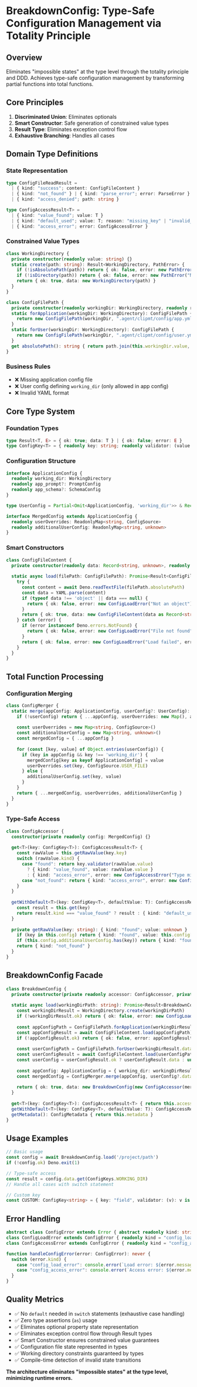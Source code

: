 # BreakdownConfig: Type-Safe Configuration Management via Totality Principle

## Overview
Eliminates "impossible states" at the type level through the totality principle and DDD. Achieves type-safe configuration management by transforming partial functions into total functions.

## Core Principles
1. **Discriminated Union**: Eliminates optionals
2. **Smart Constructor**: Safe generation of constrained value types  
3. **Result Type**: Eliminates exception control flow
4. **Exhaustive Branching**: Handles all cases

## Domain Type Definitions

### State Representation
```typescript
type ConfigFileReadResult = 
  | { kind: "success"; content: ConfigFileContent }
  | { kind: "not_found" } | { kind: "parse_error"; error: ParseError }
  | { kind: "access_denied"; path: string }

type ConfigAccessResult<T> =
  | { kind: "value_found"; value: T }
  | { kind: "default_used"; value: T; reason: "missing_key" | "invalid_type" }
  | { kind: "access_error"; error: ConfigAccessError }
```

### Constrained Value Types
```typescript
class WorkingDirectory {
  private constructor(readonly value: string) {}
  static create(path: string): Result<WorkingDirectory, PathError> {
    if (!isAbsolutePath(path)) return { ok: false, error: new PathError("Absolute path required") }
    if (!isDirectory(path)) return { ok: false, error: new PathError("Not a directory") }
    return { ok: true, data: new WorkingDirectory(path) }
  }
}

class ConfigFilePath {
  private constructor(readonly workingDir: WorkingDirectory, readonly relativePath: string) {}
  static forApplication(workingDir: WorkingDirectory): ConfigFilePath {
    return new ConfigFilePath(workingDir, ".agent/clipmt/config/app.yml")
  }
  static forUser(workingDir: WorkingDirectory): ConfigFilePath {
    return new ConfigFilePath(workingDir, ".agent/clipmt/config/user.yml")
  }
  get absolutePath(): string { return path.join(this.workingDir.value, this.relativePath) }
}
```

### Business Rules
- ❌ Missing application config file
- ❌ User config defining `working_dir` (only allowed in app config)
- ❌ Invalid YAML format

## Core Type System

### Foundation Types
```typescript
type Result<T, E> = { ok: true; data: T } | { ok: false; error: E }
type ConfigKey<T> = { readonly key: string; readonly validator: (value: unknown) => value is T }
```

### Configuration Structure
```typescript
interface ApplicationConfig {
  readonly working_dir: WorkingDirectory
  readonly app_prompt?: PromptConfig
  readonly app_schema?: SchemaConfig
}

type UserConfig = Partial<Omit<ApplicationConfig, 'working_dir'>> & Record<string, unknown>

interface MergedConfig extends ApplicationConfig {
  readonly userOverrides: ReadonlyMap<string, ConfigSource>
  readonly additionalUserConfig: ReadonlyMap<string, unknown>
}
```

### Smart Constructors
```typescript
class ConfigFileContent {
  private constructor(readonly data: Record<string, unknown>, readonly filePath: ConfigFilePath, readonly loadedAt: Date) {}
  
  static async load(filePath: ConfigFilePath): Promise<Result<ConfigFileContent, ConfigLoadError>> {
    try {
      const content = await Deno.readTextFile(filePath.absolutePath)
      const data = YAML.parse(content)
      if (typeof data !== 'object' || data === null) {
        return { ok: false, error: new ConfigLoadError("Not an object") }
      }
      return { ok: true, data: new ConfigFileContent(data as Record<string, unknown>, filePath, new Date()) }
    } catch (error) {
      if (error instanceof Deno.errors.NotFound) {
        return { ok: false, error: new ConfigLoadError("File not found", filePath.absolutePath) }
      }
      return { ok: false, error: new ConfigLoadError("Load failed", error) }
    }
  }
}
```

## Total Function Processing

### Configuration Merging
```typescript
class ConfigMerger {
  static merge(appConfig: ApplicationConfig, userConfig?: UserConfig): MergedConfig {
    if (!userConfig) return { ...appConfig, userOverrides: new Map(), additionalUserConfig: new Map() }
    
    const userOverrides = new Map<string, ConfigSource>()
    const additionalUserConfig = new Map<string, unknown>()
    const mergedConfig = { ...appConfig }
    
    for (const [key, value] of Object.entries(userConfig)) {
      if (key in appConfig && key !== 'working_dir') {
        mergedConfig[key as keyof ApplicationConfig] = value
        userOverrides.set(key, ConfigSource.USER_FILE)
      } else {
        additionalUserConfig.set(key, value)
      }
    }
    return { ...mergedConfig, userOverrides, additionalUserConfig }
  }
}
```

### Type-Safe Access
```typescript
class ConfigAccessor {
  constructor(private readonly config: MergedConfig) {}
  
  get<T>(key: ConfigKey<T>): ConfigAccessResult<T> {
    const rawValue = this.getRawValue(key.key)
    switch (rawValue.kind) {
      case "found": return key.validator(rawValue.value) 
        ? { kind: "value_found", value: rawValue.value }
        : { kind: "access_error", error: new ConfigAccessError("Type mismatch", key.key, rawValue.value) }
      case "not_found": return { kind: "access_error", error: new ConfigAccessError("Key not found", key.key) }
    }
  }
  
  getWithDefault<T>(key: ConfigKey<T>, defaultValue: T): ConfigAccessResult<T> {
    const result = this.get(key)
    return result.kind === "value_found" ? result : { kind: "default_used", value: defaultValue, reason: "missing_key" }
  }
  
  private getRawValue(key: string): { kind: "found"; value: unknown } | { kind: "not_found" } {
    if (key in this.config) return { kind: "found", value: this.config[key as keyof MergedConfig] }
    if (this.config.additionalUserConfig.has(key)) return { kind: "found", value: this.config.additionalUserConfig.get(key) }
    return { kind: "not_found" }
  }
}
```

## BreakdownConfig Facade

```typescript
class BreakdownConfig {
  private constructor(private readonly accessor: ConfigAccessor, private readonly metadata: ConfigMetadata) {}
  
  static async load(workingDirPath: string): Promise<Result<BreakdownConfig, ConfigLoadError>> {
    const workingDirResult = WorkingDirectory.create(workingDirPath)
    if (!workingDirResult.ok) return { ok: false, error: new ConfigLoadError("Invalid working directory", workingDirResult.error) }
    
    const appConfigPath = ConfigFilePath.forApplication(workingDirResult.data)
    const appConfigResult = await ConfigFileContent.load(appConfigPath)
    if (!appConfigResult.ok) return { ok: false, error: appConfigResult.error }
    
    const userConfigPath = ConfigFilePath.forUser(workingDirResult.data)
    const userConfigResult = await ConfigFileContent.load(userConfigPath)
    const userConfig = userConfigResult.ok ? userConfigResult.data : undefined
    
    const appConfig: ApplicationConfig = { working_dir: workingDirResult.data, ...appConfigResult.data.data }
    const mergedConfig = ConfigMerger.merge(appConfig, userConfig?.data)
    
    return { ok: true, data: new BreakdownConfig(new ConfigAccessor(mergedConfig), new ConfigMetadata(appConfigResult.data, userConfig)) }
  }
  
  get<T>(key: ConfigKey<T>): ConfigAccessResult<T> { return this.accessor.get(key) }
  getWithDefault<T>(key: ConfigKey<T>, defaultValue: T): ConfigAccessResult<T> { return this.accessor.getWithDefault(key, defaultValue) }
  getMetadata(): ConfigMetadata { return this.metadata }
}
```

## Usage Examples

```typescript
// Basic usage
const config = await BreakdownConfig.load('/project/path')
if (!config.ok) Deno.exit(1)

// Type-safe access
const result = config.data.get(ConfigKeys.WORKING_DIR)
// Handle all cases with switch statement

// Custom key
const CUSTOM: ConfigKey<string> = { key: "field", validator: (v): v is string => typeof v === "string" }
```

## Error Handling

```typescript
abstract class ConfigError extends Error { abstract readonly kind: string }
class ConfigLoadError extends ConfigError { readonly kind = "config_load_error" }
class ConfigAccessError extends ConfigError { readonly kind = "config_access_error" }

function handleConfigError(error: ConfigError): never {
  switch (error.kind) {
    case "config_load_error": console.error(`Load error: ${error.message}`); Deno.exit(1)
    case "config_access_error": console.error(`Access error: ${error.message}`); Deno.exit(1)
  }
}
```

## Quality Metrics
- ✅ No `default` needed in `switch` statements (exhaustive case handling)
- ✅ Zero type assertions (`as`) usage  
- ✅ Eliminates optional property state representation
- ✅ Eliminates exception control flow through Result types
- ✅ Smart Constructor ensures constrained value guarantees
- ✅ Configuration file state represented in types
- ✅ Working directory constraints guaranteed by types
- ✅ Compile-time detection of invalid state transitions

**The architecture eliminates "impossible states" at the type level, minimizing runtime errors.**